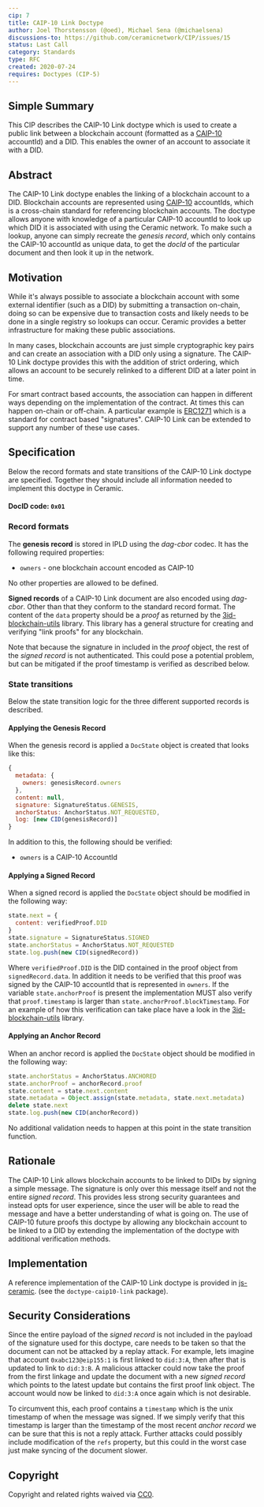 ```yaml
---
cip: 7
title: CAIP-10 Link Doctype
author: Joel Thorstensson (@oed), Michael Sena (@michaelsena)
discussions-to: https://github.com/ceramicnetwork/CIP/issues/15
status: Last Call
category: Standards
type: RFC
created: 2020-07-24
requires: Doctypes (CIP-5)
---
```


## Simple Summary

This CIP describes the CAIP-10 Link doctype which is used to create a public link between a blockchain account (formatted as a [CAIP-10](https://github.com/ChainAgnostic/CAIPs/blob/master/CAIPs/caip-10.md) accountId) and a DID. This enables the owner of an account to associate it with a DID. 


## Abstract

The CAIP-10 Link doctype enables the linking of a blockchain account to a DID. Blockchain accounts are represented using [CAIP-10](https://github.com/ChainAgnostic/CAIPs/blob/master/CAIPs/caip-10.md) accountIds, which is a cross-chain standard for referencing blockchain accounts. The doctype allows anyone with knowledge of a particular CAIP-10 accountId to look up which DID it is associated with using the Ceramic network. To make such a lookup, anyone can simply recreate the *genesis record*, which only contains the CAIP-10 accountId as unique data, to get the *docId* of the particular document and then look it up in the network. 


## Motivation

While it's always possible to associate a blockchain account with some external identifier (such as a DID) by submitting a transaction on-chain, doing so can be expensive due to transaction costs and likely needs to be done in a single registry so lookups can occur. Ceramic provides a better infrastructure for making these public associations. 

In many cases, blockchain accounts are just simple cryptographic key pairs and can create an association with a DID only using a signature. The CAIP-10 Link doctype provides this with the addition of strict ordering, which allows an account to be securely relinked to a different DID at a later point in time. 

For smart contract based accounts, the association can happen in different ways depending on the implementation of the contract. At times this can happen on-chain or off-chain. A particular example is [ERC1271](https://eips.ethereum.org/EIPS/eip-1271) which is a standard for contract based "signatures". CAIP-10 Link can be extended to support any number of these use cases. 


## Specification

Below the record formats and state transitions of the CAIP-10 Link doctype are specified. Together they should include all information needed to implement this doctype in Ceramic.

#### DocID code: `0x01`

### Record formats

The **genesis record** is stored in IPLD using the *dag-cbor* codec. It has the following required properties:

* `owners` - one blockchain account encoded as CAIP-10

No other properties are allowed to be defined.

**Signed records** of a CAIP-10 Link document are also encoded using *dag-cbor*. Other than that they conform to the standard record format. The content of the `data` property should be a *proof* as returned by the [3id-blockchain-utils](https://github.com/3box/js-3id-blockchain-utils) library. This library has a general structure for creating and verifying "link proofs" for any blockchain. 

Note that because the signature in included in the *proof* object, the rest of the *signed record* is not authenticated. This could pose a potential problem, but can be mitigated if the proof timestamp is verified as described below.

### State transitions

Below the state transition logic for the three different supported records is described. 

#### Applying the Genesis Record

When the genesis record is applied a `DocState` object is created that looks like this:

```js
{
  metadata: {
    owners: genesisRecord.owners
  },
  content: null,
  signature: SignatureStatus.GENESIS,
  anchorStatus: AnchorStatus.NOT_REQUESTED,
  log: [new CID(genesisRecord)]
}
```

In addition to this, the following should be verified:

* `owners` is a CAIP-10 AccountId

#### Applying a Signed Record

When a signed record is applied the `DocState` object should be modified in the following way:

```js
state.next = {
  content: verifiedProof.DID
}
state.signature = SignatureStatus.SIGNED
state.anchorStatus = AnchorStatus.NOT_REQUESTED
state.log.push(new CID(signedRecord))
```

Where `verifiedProof.DID` is the DID contained in the proof object from `signedRecord.data`. In addition it needs to be verified that this proof was signed by the CAIP-10 accountId that is represented in `owners`. If the variable `state.anchorProof` is present the implementation MUST also verify that `proof.timestamp` is larger than `state.anchorProof.blockTimestamp`.
For an example of how this verification can take place have a look in the [3id-blockchain-utils](https://github.com/3box/js-3id-blockchain-utils) library. 

#### Applying an Anchor Record

When an anchor record is applied the `DocState` object should be modified in the following way:

```js
state.anchorStatus = AnchorStatus.ANCHORED
state.anchorProof = anchorRecord.proof
state.content = state.next.content
state.metadata = Object.assign(state.metadata, state.next.metadata)
delete state.next
state.log.push(new CID(anchorRecord))
```

No additional validation needs to happen at this point in the state transition function.


## Rationale

The CAIP-10 Link allows blockchain accounts to be linked to DIDs by signing a simple message. The signature is only over this message itself and not the entire *signed record*. This provides less strong security guarantees and instead opts for user experience, since the user will be able to read the message and have a better understanding of what is going on. The use of CAIP-10 future proofs this doctype by allowing any blockchain account to be linked to a DID by extending the implementation of the doctype with additional verification methods. 


## Implementation

A reference implementation of the CAIP-10 Link doctype is provided in [js-ceramic](https://github.com/ceramicnetwork/js-ceramic). (see the `doctype-caip10-link` package).


## Security Considerations

Since the entire payload of the *signed record* is not included in the payload of the signature used for this doctype, care needs to be taken so that the document can not be attacked by a replay attack. For example, lets imagine that account `0xabc123@eip155:1` is first linked to `did:3:A`, then after that is updated to link to `did:3:B`. A malicious attacker could now take the proof from the first linkage and update the document with a new *signed record* which points to the latest update but contains the first proof link object. The account would now be linked to `did:3:A` once again which is not desirable. 

To circumvent this, each proof contains a `timestamp` which is the unix timestamp of when the message was signed. If we simply verify that this timestamp is larger than the timestamp of the most recent *anchor record* we can be sure that this is not a reply attack. Further attacks could possibly include modification of the `refs` property, but this could in the worst case just make syncing of the document slower.


## Copyright

Copyright and related rights waived via [CC0](https://creativecommons.org/publicdomain/zero/1.0/).